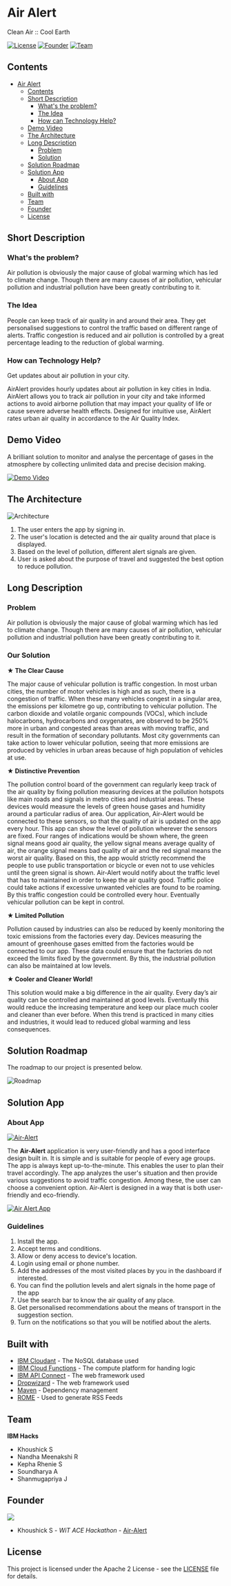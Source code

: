 # Air Alert
Clean Air :: Cool Earth

[![License](https://img.shields.io/badge/License-Apache2-blue.svg)](https://www.apache.org/licenses/LICENSE-2.0)
[![Founder](https://img.shields.io/badge/Founder-Khoushick_S-blue)](https://github.com/Khoushick-S)
[![Team](https://img.shields.io/badge/Team-IBM_Hacks-blue)](https://github.com/Khoushick-S/Air-Alert/settings/access?query=filter%3Acollaborators)

## Contents

- [Air Alert](#Air-Alert)
  - [Contents](#contents)
  - [Short Description](#short-description)
    - [What's the problem?](#whats-the-problem)
    - [The Idea](#the-idea)
    - [How can Technology Help?](#how-can-technology-help?)
  - [Demo Video](#demo-video)
  - [The Architecture](#the-architecture)
  - [Long Description](#long-description)
    - [Problem](#problem)
    - [Solution](#solution)
  - [Solution Roadmap](#solution-roadmap)
  - [Solution App](#solution-app)
    - [About App](#about-app)
    - [Guidelines](#guidelines)
  - [Built with](#built-with)
  - [Team](#team)
  - [Founder](#founder)
  - [License](#license)

## Short Description

### What's the problem?

Air pollution is obviously the major cause of global warming which has led to climate change. Though there are many causes of air pollution, vehicular pollution and industrial pollution have been greatly contributing to it.

### The Idea

People can keep track of air quality in and around their area. They get personalised suggestions to control the traffic based on different range of alerts. Traffic congestion is reduced and air pollution is controlled by a great percentage leading to the reduction of global warming.

### How can Technology Help?

Get updates about air pollution in your city.

AirAlert provides hourly updates about air pollution in key cities in India. AirAlert allows you to track air pollution in your city and take informed actions to avoid airborne pollution that may impact your quality of life or cause severe adverse health effects. Designed for intuitive use, AirAlert rates urban air quality in accordance to the Air Quality Index.

## Demo Video

A brilliant solution to monitor and analyse the percentage of gases in the atmosphere by collecting unlimited data and precise decision making.

[![Demo Video](https://user-images.githubusercontent.com/86069674/122575162-160f1800-d06e-11eb-9eca-166c522f0feb.png)](https://youtu.be/tkVqpZLqhN8)

## The Architecture

![Architecture](https://user-images.githubusercontent.com/86069674/122465070-3c34a980-cfd5-11eb-8c89-ce0eaae85056.png)

1. The user enters the app by signing in.
2. The user's location is detected and the air quality around that place is displayed.
3. Based on the level of pollution, different alert signals are given.
4. User is asked about the purpose of travel and suggested the best option to reduce pollution.

## Long Description

### Problem

Air pollution is obviously the major cause of global warming which has led to climate change. Though there are many causes of air pollution, vehicular pollution and industrial pollution have been greatly contributing to it.

### Our Solution

**★ The Clear Cause**

The major cause of vehicular pollution is traffic congestion. In most urban cities, the number of motor vehicles is high and as such, there is a congestion of traffic. When these many vehicles congest in a singular area, the emissions per kilometre go up, contributing to vehicular pollution. The carbon dioxide and volatile organic compounds (VOCs), which include halocarbons, hydrocarbons and oxygenates, are observed to be 250% more in urban and congested areas than areas with moving traffic, and result in the formation of secondary pollutants. Most city governments can take action to lower vehicular pollution, seeing that more emissions are produced by vehicles in urban areas because of high population of vehicles at use.

**★ Distinctive Prevention**

The pollution control board of the government can regularly keep track of the air quality by fixing pollution measuring devices at the pollution hotspots like main roads and signals in metro cities and industrial areas. These devices would measure the levels of green house gases and humidity around a particular radius of area. Our application, Air-Alert would be connected to these sensors, so that the quality of air is updated on the app every hour. This app can show the level of pollution wherever the sensors are fixed. Four ranges of indications would be shown where, the green signal means good air quality, the yellow signal means average quality of air, the orange signal means bad quality of air and the red signal means the worst air quality. Based on this, the app would strictly recommend the people to use public transportation or bicycle or even not to use vehicles until the green signal is shown. Air-Alert would notify about the traffic level that has to maintained in order to keep the air quality good. Traffic police could take actions if excessive unwanted vehicles are found to be roaming. By this traffic congestion could be controlled every hour. Eventually vehicular pollution can be kept in control.

**★ Limited Pollution**

Pollution caused by industries can also be reduced by keenly monitoring the toxic emissions from the factories every day. Devices measuring the amount of greenhouse gases emitted from the factories would be connected to our app. These data could ensure that the factories do not exceed the limits fixed by the government. By this, the industrial pollution can also be maintained at low levels.

**★ Cooler and Cleaner World!**

This solution would make a big difference in the air quality. Every day’s air quality can be controlled and maintained at good levels. Eventually this would reduce the increasing temperature and keep our place much cooler and cleaner than ever before. When this trend is practiced in many cities and industries, it would lead to reduced global warming and less consequences.

## Solution Roadmap

The roadmap to our project is presented below.

![Roadmap](https://user-images.githubusercontent.com/86069674/122524188-7cc40f80-d035-11eb-9944-934c6124f4c5.jpg)

## Solution App

### About App

[![Air-Alert](https://img.shields.io/badge/App-Air_Alert-blue)](https://air-alert.eu-gb.cf.appdomain.cloud/)

The **Air-Alert** application is very user-friendly and has a good interface design built in. It is simple and is suitable for  people of every age groups. The app is always kept up-to-the-minute. This enables the user to plan their travel accordingly. The app analyzes the user's situation and then provide various suggestions to avoid traffic congestion. Among these, the user can choose a convenient option. Air-Alert is designed in a way that is both user-friendly and eco-friendly.

[![Air Alert App](https://user-images.githubusercontent.com/86069674/122651816-eab52780-d158-11eb-9e54-fb63a2467fb0.PNG)](https://air-alert.eu-gb.cf.appdomain.cloud/)

### Guidelines 

1. Install the app.
2. Accept terms and conditions.
3. Allow or deny access to device's location.
4.  Login using email or phone number.
5. Add the addresses of the most visited places by you in the dashboard if interested.
6. You can find the pollution levels and alert signals in the home page of the app
7. Use the search bar to know the air quality of any place.
8. Get personalised recommendations about the means of transport in the suggestion section.
9. Turn on the notifications so that you will be notified about the alerts.

## Built with

- [IBM Cloudant](https://cloud.ibm.com/catalog?search=cloudant#search_results) - The NoSQL database used
- [IBM Cloud Functions](https://cloud.ibm.com/catalog?search=cloud%20functions#search_results) - The compute platform for handing logic
- [IBM API Connect](https://cloud.ibm.com/catalog?search=api%20connect#search_results) - The web framework used
- [Dropwizard](http://www.dropwizard.io/1.0.2/docs/) - The web framework used
- [Maven](https://maven.apache.org/) - Dependency management
- [ROME](https://rometools.github.io/rome/) - Used to generate RSS Feeds

## Team

**IBM Hacks**

- Khoushick S
- Nandha Meenakshi R
- Kepha Rhenie S
- Soundharya A
- Shanmugapriya J

## Founder

<a href="https://github.com/Khoushick-S/Air-Alert/graphs/contributors">
  <img src="https://contributors-img.web.app/image?repo=Khoushick-S/Air-Alert" />
</a>


- Khoushick S - _WiT ACE Hackathon_ - [Air-Alert](https://github.com/Khoushick-S/Air-Alert)

## License

This project is licensed under the Apache 2 License - see the [LICENSE](LICENSE) file for details.
